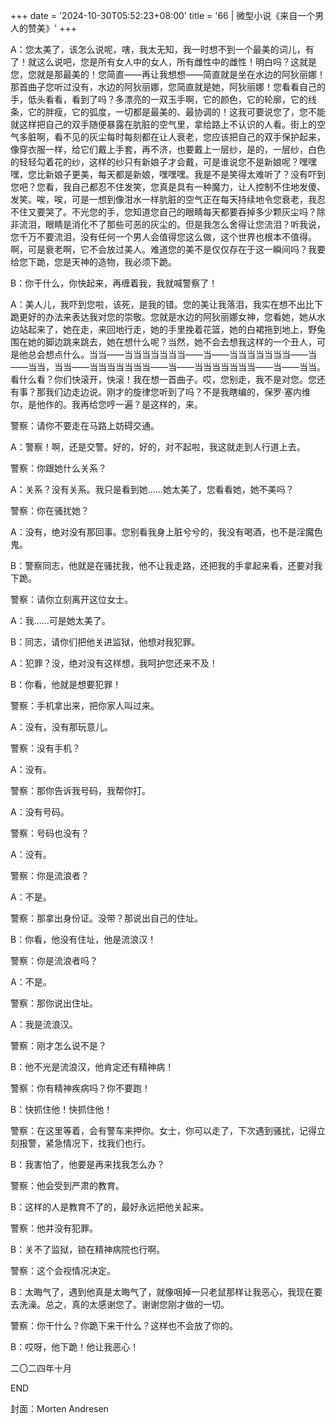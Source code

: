 +++
date = '2024-10-30T05:52:23+08:00'
title = '66 | 微型小说《来自一个男人的赞美》'
+++

A：您太美了，该怎么说呢，嗐，我太无知，我一时想不到一个最美的词儿，有了！就这么说吧，您是所有女人中的女人，所有雌性中的雌性！明白吗？这就是您，您就是那最美的！您简直——再让我想想——简直就是坐在水边的阿狄丽娜！那首曲子您听过没有，水边的阿狄丽娜，您简直就是她，阿狄丽娜！您看看自己的手，低头看看，看到了吗？多漂亮的一双玉手啊，它的颜色，它的轮廓，它的线条，它的胖瘦，它的弧度，一切都是最美的、最协调的！这我可要说您了，您不能就这样把自己的双手随便暴露在肮脏的空气里，拿给路上不认识的人看。街上的空气多脏啊，看不见的灰尘每时每刻都在让人衰老，您应该把自己的双手保护起来，像穿衣服一样，给它们戴上手套，再不济，也要戴上一层纱，是的，一层纱，白色的轻轻勾着花的纱，这样的纱只有新娘子才会戴，可是谁说您不是新娘呢？嘿嘿嘿，您比新娘子更美，每天都是新娘，嘿嘿嘿。我是不是笑得太难听了？没有吓到您吧？您看，我自己都忍不住发笑，您真是具有一种魔力，让人控制不住地发傻、发笑。唉，唉，可是一想到像泔水一样肮脏的空气正在每天持续地令您衰老，我忍不住又要哭了。不光您的手，您知道您自己的眼睛每天都要吞掉多少颗灰尘吗？除非流泪，眼睛是消化不了那些可恶的灰尘的。但是我怎么舍得让您流泪？听我说，您千万不要流泪，没有任何一个男人会值得您这么做，这个世界也根本不值得。啊，可是衰老啊，它不会放过美人。难道您的美不是仅仅存在于这一瞬间吗？我要给您下跪，您是天神的造物，我必须下跪。

B：你干什么，你快起来，再缠着我，我就喊警察了！

A：美人儿，我吓到您啦，该死，是我的错。您的美让我落泪，我实在想不出比下跪更好的办法来表达我对您的崇敬。您就是水边的阿狄丽娜女神，您看她，她从水边站起来了，她在走，来回地行走，她的手里挽着花篮，她的白裙拖到地上，野兔围在她的脚边跳来跳去，她在想什么呢？当然，她不会去想我这样的一个丑人，可是他总会想点什么。当当——当当当当当当当——当——当当当当当当当——当——当当，当当——当当当当当当当——当——当当当当当当当——当——当当。看什么看？你们快滚开，快滚！我在想一首曲子。哎，您别走，我不是对您。您还有事？那我们边走边说。刚才的旋律您听到了吗？不是我瞎编的，保罗·塞内维尔，是他作的。我再给您哼一遍？是这样的，来。

警察：请你不要走在马路上妨碍交通。

A：警察！啊，还是交警。好的，好的，对不起啦，我这就走到人行道上去。

警察：你跟她什么关系？

A：关系？没有关系。我只是看到她……她太美了，您看看她，她不美吗？

警察：你在骚扰她？

A：没有，绝对没有那回事。您别看我身上脏兮兮的，我没有喝酒，也不是淫魔色鬼。

B：警察同志，他就是在骚扰我，他不让我走路，还把我的手拿起来看，还要对我下跪。

警察：请你立刻离开这位女士。

A：我……可是她太美了。

B：同志，请你们把他关进监狱，他想对我犯罪。

A：犯罪？没，绝对没有这样想，我呵护您还来不及！

B：你看，他就是想要犯罪！

警察：手机拿出来，把你家人叫过来。

A：没有，没有那玩意儿。

警察：没有手机？

A：没有。

警察：那你告诉我号码，我帮你打。

A：没有号码。

警察：号码也没有？

A：没有。

警察：你是流浪者？

A：不是。

警察：那拿出身份证。没带？那说出自己的住址。

B：你看，他没有住址，他是流浪汉！

警察：你是流浪者吗？

A：不是。

警察：那你说出住址。

A：我是流浪汉。

警察：刚才怎么说不是？

B：他不光是流浪汉，他肯定还有精神病！

警察：你有精神疾病吗？你不要跑！

B：快抓住他！快抓住他！

警察：在这里等着，会有警车来押你。女士，你可以走了，下次遇到骚扰，记得立刻报警，紧急情况下，找我们也行。

B：我害怕了，他要是再来找我怎么办？

警察：他会受到严肃的教育。

B：这样的人是教育不了的，最好永远把他关起来。

警察：他并没有犯罪。

B：关不了监狱，锁在精神病院也行啊。

警察：这个会视情况决定。

B：太晦气了，遇到他真是太晦气了，就像咽掉一只老鼠那样让我恶心，我现在要去洗澡。总之，真的太感谢您了。谢谢您刚才做的一切。

警察：你干什么？你跪下来干什么？这样也不会放了你的。

B：哎呀，他下跪！他让我恶心！

二〇二四年十月

END

封面：Morten Andresen



